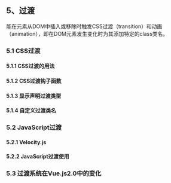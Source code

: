 ## 5、过渡

能在元素从DOM中插入或移除时触发CSS过渡（transition）和动画（animation），即在DOM元素发生变化时为其添加特定的class类名。

### 5.1 CSS过渡

#### 5.1.1 CSS过渡的用法

#### 5.1.2 CSS过渡钩子函数

#### 5.1.3 显示声明过渡类型

#### 5.1.4 自定义过渡类名

### 5.2 JavaScript过渡

#### 5.2.1 Velocity.js

#### 5.2.2 JavaScript过渡使用

### 5.3 过渡系统在Vue.js2.0中的变化